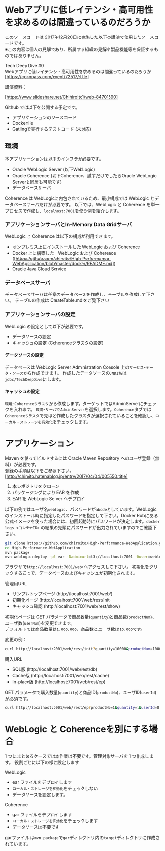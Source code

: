 # Webアプリに低レイテンシ・高可用性を求めるのは間違っているのだろうか  
このソースコードは 2017年12月20日に実施した以下の講演で使用したソースコードです。  
※この内容は個人の見解であり、所属する組織の見解や製品機能等を保証するものではありません。  

Tech Deep Dive #0  
Webアプリに低レイテンシ・高可用性を求めるのは間違っているのだろうか  
[https://connpass.com/event/72517/:title]  

講演資料：

[https://www.slideshare.net/ChihiroIto1/web-84701590]

Github では以下を公開する予定です。
 - アプリケーションのソースコード
 - Dockerfile
 - Gatlingで実行するテストコード (未対応)
 
## 環境
本アプリケーションは以下のインフラが必要です。
 - Oracle WebLogic Server (以下WebLogic)
 - Oracle Coherence (以下Coherence、試すだけでしたらOracle WebLogic Serverと同居も可能です)
 - データベースサーバ

Coherence は WebLogicに内包されているため、最小構成では WebLogic とデータベースサーバだけが必要です。
以下では、WebLogic と Coherence を単一プロセスで作成し、`localhost:7001`を使う例を紹介します。

### アプリケーションサーバとIn-Memory Data Gridサーバ 
WebLogic と Coherence は以下の構成が利用できます。
  - オンプレミス上にインストールした WebLogic および Coherence
  - Docker 上に構築した　WebLogic および Coherence ([https://github.com/chiroito/High-Performance-WebApplication/blob/master/docker/README.md])
  - Oracle Java Cloud Service
  
### データベースサーバ
データベースサーバは任意のデータベースを作成し、テーブルを作成して下さい。
テーブルの作成は CreateTable.md をご覧下さい

### アプリケーションサーバの設定
WebLogic の設定として以下が必要です。
 - データソースの設定
 - キャッシュの設定 (Coherenceクラスタの設定)

#### データソースの設定
データベースは WebLogic Server Administration Console 上の`サービス`-`データ・ソース`から作成できます。
作成したデータソースの`JNDI名`は`jdbc/TechDeepDive`にします。

#### キャッシュの設定
`環境`-`Coherenceクラスタ`から作成します。ターゲットではAdminServerにチェックを入れます。
`環境`-`サーバ`で`AdminServer`を選択します。`Coherence`タブでは`Coherenceクラスタ`で先ほど作成したクラスタが選択されていることを確認し、`ローカル・ストレージを有効化`をチェックします。


 # アプリケーション
 Maven を使ってビルドするには Oracle Maven Repository へのユーザ登録（無料）が必要です。  
 登録の手順は以下をご参照下さい。  
 [http://chiroito.hatenablog.jp/entry/2017/04/04/005550:title]
   
 1. 本レポジトリをクローン
 1. パッケージングにより EAR を作成
 1. EAR を WebLogic Server へデプロイ 

以下の例ではユーザ名`weblogic`、パスワードが`abcde`としています。WebLogicのインストール時に指定したパスワードを指定して下さい。Docker Hubにある公式イメージを使った場合には、初回起動時にパスワードが決定します。`docker logs <コンテナID>` の結果の先頭にパスワードが出力されていますのでご確認下さい。
 ```bash
git clone https://github.com/chiroito/High-Performance-WebApplication.git
cd High-Performance-WebApplication
mvn package
mvn weblogic:deploy -pl ear -Dadminurl=t3://localhost:7001 -Duser=weblogic -Dpassword=abcde -Dtargets=AdminServer
```

ブラウザで`http://localhost:7001/web/`へアクセスして下さい。
初期化をクリックすることで、データベースおよびキャッシュが初期化されます。  

管理用URL
 - サンプルトップページ (http://localhost:7001/web/)
 - 初期化ページ (http://localhost:7001/web/rest/init)
 - キャッシュ確認 (http://localhost:7001/web/rest/show)
 
 初期化ページは GET パラメータで商品数量(`quantity`)と商品数(`productNum`)、ユーザ数(`userNum`)を変更できます。  
デフォルトでは商品数量は`1,000,000`、商品数とユーザ数は`10,000`です。

変更の例：
```bash
curl http://localhost:7001/web/rest/init?quantity=10000&productNum=1000
```
  
  
購入URL 
 - SQL版 (http://localhost:7001/web/rest/db)
 - Cache版 (http://localhost:7001/web/rest/cache)
 - In-place版 (http://localhost:7001/web/rest/ep)
 
GET パラメータで購入数量(`quantity`)と商品ID(`productNo`)、ユーザID(`userId`)が必須です。  
 
 ```bash
 curl http://localhost:7001/web/rest/ep?productNo=1&quantity=1&userId=0
 ```
 
# WebLogic と Coherenceを別にする場合
1 つにまとめるケースでは本作業は不要です。管理対象サーバを 1 つ作成します。
役割ごとに以下の様に設定します

 WebLogic
  - ear ファイルをデプロイします
  - `ローカル・ストレージを有効化`をチェックしない
  - データソースを設定します。
  
 Coherence
  - gar ファイルをデプロイします
  - `ローカル・ストレージを有効化`をチェックします
  - データソースは不要です
  
  garファイル は`mvn package`で`gar`ディレクトリ内の`target`ディレクトリに作成されています。
